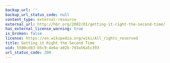 ```yaml
---
backup_url: ''
backup_url_status_code: null
content_type: external-resource
external_url: http://hbr.org/2002/01/getting-it-right-the-second-time/
has_external_license_warning: true
is_broken: false
license: https://en.wikipedia.org/wiki/All_rights_reserved
title: Getting it Right the Second Time
uid: 5500cd83-b5c9-4e6a-a02b-793a56a5c393
url_status_code: 200
---
```


